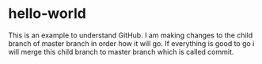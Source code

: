 # hello-world
This is an example to understand GitHub.
I am making changes to the child branch of master branch in order how it will go. If everything is good to go i will merge this child branch to master branch which is called commit.
